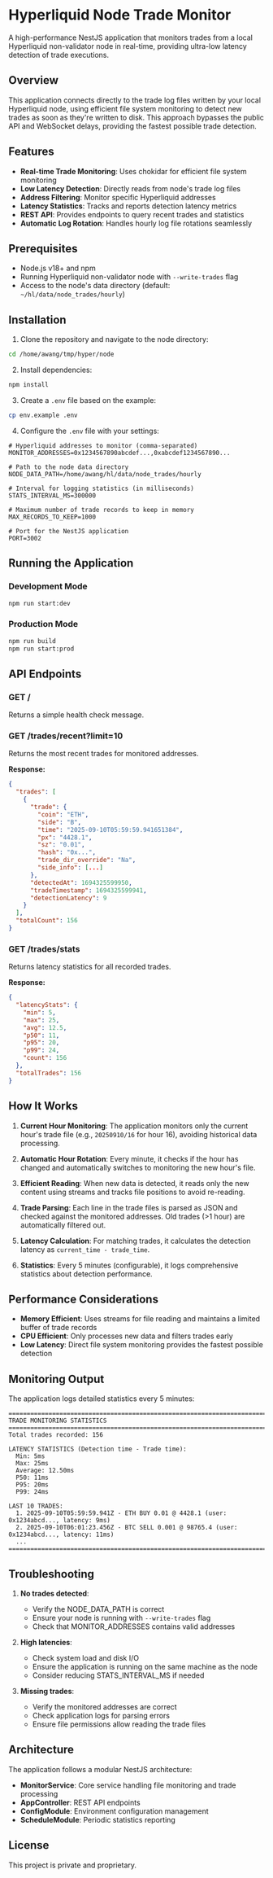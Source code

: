 # Hyperliquid Node Trade Monitor

A high-performance NestJS application that monitors trades from a local Hyperliquid non-validator node in real-time, providing ultra-low latency detection of trade executions.

## Overview

This application connects directly to the trade log files written by your local Hyperliquid node, using efficient file system monitoring to detect new trades as soon as they're written to disk. This approach bypasses the public API and WebSocket delays, providing the fastest possible trade detection.

## Features

- **Real-time Trade Monitoring**: Uses chokidar for efficient file system monitoring
- **Low Latency Detection**: Directly reads from node's trade log files
- **Address Filtering**: Monitor specific Hyperliquid addresses
- **Latency Statistics**: Tracks and reports detection latency metrics
- **REST API**: Provides endpoints to query recent trades and statistics
- **Automatic Log Rotation**: Handles hourly log file rotations seamlessly

## Prerequisites

- Node.js v18+ and npm
- Running Hyperliquid non-validator node with `--write-trades` flag
- Access to the node's data directory (default: `~/hl/data/node_trades/hourly`)

## Installation

1. Clone the repository and navigate to the node directory:
```bash
cd /home/awang/tmp/hyper/node
```

2. Install dependencies:
```bash
npm install
```

3. Create a `.env` file based on the example:
```bash
cp env.example .env
```

4. Configure the `.env` file with your settings:
```env
# Hyperliquid addresses to monitor (comma-separated)
MONITOR_ADDRESSES=0x1234567890abcdef...,0xabcdef1234567890...

# Path to the node data directory
NODE_DATA_PATH=/home/awang/hl/data/node_trades/hourly

# Interval for logging statistics (in milliseconds)
STATS_INTERVAL_MS=300000

# Maximum number of trade records to keep in memory
MAX_RECORDS_TO_KEEP=1000

# Port for the NestJS application
PORT=3002
```

## Running the Application

### Development Mode
```bash
npm run start:dev
```

### Production Mode
```bash
npm run build
npm run start:prod
```

## API Endpoints

### GET /
Returns a simple health check message.

### GET /trades/recent?limit=10
Returns the most recent trades for monitored addresses.

**Response:**
```json
{
  "trades": [
    {
      "trade": {
        "coin": "ETH",
        "side": "B",
        "time": "2025-09-10T05:59:59.941651384",
        "px": "4428.1",
        "sz": "0.01",
        "hash": "0x...",
        "trade_dir_override": "Na",
        "side_info": [...]
      },
      "detectedAt": 1694325599950,
      "tradeTimestamp": 1694325599941,
      "detectionLatency": 9
    }
  ],
  "totalCount": 156
}
```

### GET /trades/stats
Returns latency statistics for all recorded trades.

**Response:**
```json
{
  "latencyStats": {
    "min": 5,
    "max": 25,
    "avg": 12.5,
    "p50": 11,
    "p95": 20,
    "p99": 24,
    "count": 156
  },
  "totalTrades": 156
}
```

## How It Works

1. **Current Hour Monitoring**: The application monitors only the current hour's trade file (e.g., `20250910/16` for hour 16), avoiding historical data processing.

2. **Automatic Hour Rotation**: Every minute, it checks if the hour has changed and automatically switches to monitoring the new hour's file.

3. **Efficient Reading**: When new data is detected, it reads only the new content using streams and tracks file positions to avoid re-reading.

4. **Trade Parsing**: Each line in the trade files is parsed as JSON and checked against the monitored addresses. Old trades (>1 hour) are automatically filtered out.

5. **Latency Calculation**: For matching trades, it calculates the detection latency as `current_time - trade_time`.

6. **Statistics**: Every 5 minutes (configurable), it logs comprehensive statistics about detection performance.

## Performance Considerations

- **Memory Efficient**: Uses streams for file reading and maintains a limited buffer of trade records
- **CPU Efficient**: Only processes new data and filters trades early
- **Low Latency**: Direct file system monitoring provides the fastest possible detection

## Monitoring Output

The application logs detailed statistics every 5 minutes:

```
================================================================================
TRADE MONITORING STATISTICS
================================================================================
Total trades recorded: 156

LATENCY STATISTICS (Detection time - Trade time):
  Min: 5ms
  Max: 25ms
  Average: 12.50ms
  P50: 11ms
  P95: 20ms
  P99: 24ms

LAST 10 TRADES:
  1. 2025-09-10T05:59:59.941Z - ETH BUY 0.01 @ 4428.1 (user: 0x1234abcd..., latency: 9ms)
  2. 2025-09-10T06:01:23.456Z - BTC SELL 0.001 @ 98765.4 (user: 0x1234abcd..., latency: 11ms)
  ...
================================================================================
```

## Troubleshooting

1. **No trades detected**: 
   - Verify the NODE_DATA_PATH is correct
   - Ensure your node is running with `--write-trades` flag
   - Check that MONITOR_ADDRESSES contains valid addresses

2. **High latencies**:
   - Check system load and disk I/O
   - Ensure the application is running on the same machine as the node
   - Consider reducing STATS_INTERVAL_MS if needed

3. **Missing trades**:
   - Verify the monitored addresses are correct
   - Check application logs for parsing errors
   - Ensure file permissions allow reading the trade files

## Architecture

The application follows a modular NestJS architecture:

- **MonitorService**: Core service handling file monitoring and trade processing
- **AppController**: REST API endpoints
- **ConfigModule**: Environment configuration management
- **ScheduleModule**: Periodic statistics reporting

## License

This project is private and proprietary.